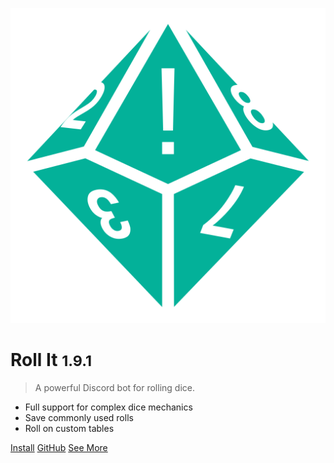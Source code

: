 ![logo](_media/icon.svg ':size=300')

# Roll It <small>1.9.1</small>

> A powerful Discord bot for rolling dice.

- Full support for complex dice mechanics
- Save commonly used rolls
- Roll on custom tables

[Install](https://discord.com/oauth2/authorize?client_id=1037522511509848136)
[GitHub](https://github.com/aurule/roll-it)
[See More](/?id=welcome-to-roll-it)
